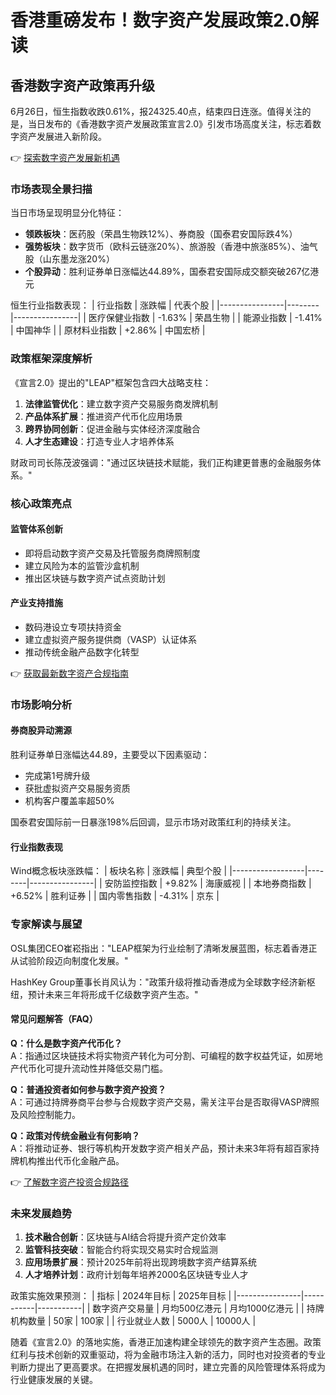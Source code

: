 # 香港重磅发布！数字资产发展政策2.0解读

## 香港数字资产政策再升级

6月26日，恒生指数收跌0.61%，报24325.40点，结束四日连涨。值得关注的是，当日发布的《香港数字资产发展政策宣言2.0》引发市场高度关注，标志着数字资产发展进入新阶段。

👉 [探索数字资产发展新机遇](https://bit.ly/okx_welcome)

### 市场表现全景扫描

当日市场呈现明显分化特征：
- **领跌板块**：医药股（荣昌生物跌12%）、券商股（国泰君安国际跌4%）
- **强势板块**：数字货币（欧科云链涨20%）、旅游股（香港中旅涨85%）、油气股（山东墨龙涨20%）
- **个股异动**：胜利证券单日涨幅达44.89%，国泰君安国际成交额突破267亿港元

恒生行业指数表现：
| 行业指数        | 涨跌幅  | 代表个股        |
|----------------|--------|----------------|
| 医疗保健业指数   | -1.63% | 荣昌生物        |
| 能源业指数      | -1.41% | 中国神华        |
| 原材料业指数    | +2.86% | 中国宏桥        |

### 政策框架深度解析

《宣言2.0》提出的"LEAP"框架包含四大战略支柱：
1. **法律监管优化**：建立数字资产交易服务商发牌机制
2. **产品体系扩展**：推进资产代币化应用场景
3. **跨界协同创新**：促进金融与实体经济深度融合
4. **人才生态建设**：打造专业人才培养体系

财政司司长陈茂波强调："通过区块链技术赋能，我们正构建更普惠的金融服务体系。"

### 核心政策亮点

#### 监管体系创新
- 即将启动数字资产交易及托管服务商牌照制度
- 建立风险为本的监管沙盒机制
- 推出区块链与数字资产试点资助计划

#### 产业支持措施
- 数码港设立专项扶持资金
- 建立虚拟资产服务提供商（VASP）认证体系
- 推动传统金融产品数字化转型

👉 [获取最新数字资产合规指南](https://bit.ly/okx_welcome)

### 市场影响分析

#### 券商股异动溯源
胜利证券单日涨幅达44.89，主要受以下因素驱动：
- 完成第1号牌升级
- 获批虚拟资产交易服务资质
- 机构客户覆盖率超50%

国泰君安国际前一日暴涨198%后回调，显示市场对政策红利的持续关注。

#### 行业指数表现
Wind概念板块涨跌幅：
| 板块名称          | 涨跌幅  | 典型个股        |
|------------------|--------|----------------|
| 安防监控指数      | +9.82% | 海康威视        |
| 本地券商指数      | +6.52% | 胜利证券        |
| 国内零售指数      | -4.31% | 京东            |

### 专家解读与展望

OSL集团CEO崔崧指出："LEAP框架为行业绘制了清晰发展蓝图，标志着香港正从试验阶段迈向制度化发展。"

HashKey Group董事长肖风认为："政策升级将推动香港成为全球数字经济新枢纽，预计未来三年将形成千亿级数字资产生态。"

#### 常见问题解答（FAQ）

**Q：什么是数字资产代币化？**  
A：指通过区块链技术将实物资产转化为可分割、可编程的数字权益凭证，如房地产代币化可提升流动性并降低交易门槛。

**Q：普通投资者如何参与数字资产投资？**  
A：可通过持牌券商平台参与合规数字资产交易，需关注平台是否取得VASP牌照及风险控制能力。

**Q：政策对传统金融业有何影响？**  
A：将推动证券、银行等机构开发数字资产相关产品，预计未来3年将有超百家持牌机构推出代币化金融产品。

👉 [了解数字资产投资合规路径](https://bit.ly/okx_welcome)

### 未来发展趋势

1. **技术融合创新**：区块链与AI结合将提升资产定价效率
2. **监管科技突破**：智能合约将实现交易实时合规监测
3. **应用场景扩展**：预计2025年前将出现跨境数字资产结算系统
4. **人才培养计划**：政府计划每年培养2000名区块链专业人才

政策实施效果预测：
| 指标            | 2024年目标 | 2025年目标 |
|----------------|-----------|-----------|
| 数字资产交易量  | 月均500亿港元 | 月均1000亿港元 |
| 持牌机构数量    | 50家      | 100家     |
| 行业就业人数    | 5000人    | 10000人   |

随着《宣言2.0》的落地实施，香港正加速构建全球领先的数字资产生态圈。政策红利与技术创新的双重驱动，将为金融市场注入新的活力，同时也对投资者的专业判断力提出了更高要求。在把握发展机遇的同时，建立完善的风险管理体系将成为行业健康发展的关键。